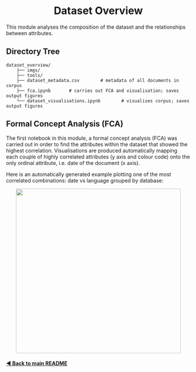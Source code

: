 <h1 align="center">Dataset Overview</h1>
This module analyses the composition of the dataset and the relationships between attributes.

## Directory Tree

    dataset_overview/
        ├── imgs/
        ├── tools/
        ├── dataset_metadata.csv        # metadata of all documents in corpus
        ├── fca.ipynb       # carries out FCA and visualisation; saves output figures
        └── dataset_visualisations.ipynb        # visualises corpus; saves output figures
        

## Formal Concept Analysis (FCA)
The first notebook in this module, a formal concept analysis (FCA) was carried out in order to find the attributes within the dataset that showed the highest correlation. Visualisations are produced automatically mapping each couple of highly correlated attributes (y axis and colour code) onto the only ordinal attribute, i.e. date of the document (x axis).

Here is an automatically generated example plotting one of the most correlated combinations: date vs language grouped by database:


<div style="text-align:center" align="center"><img width="450" src=https://github.com/e-lubrini/psylve/blob/main/dataset_overview/imgs/fca/database_language.png /></div>



#### [◄ Back to main README](https://github.com/e-lubrini/PsylVe/blob/main/README.md)

